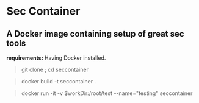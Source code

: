 # Sec Container

## A Docker image containing setup of great sec tools

**requirements:** Having Docker installed.
> git clone ; cd seccontainer

> docker build -t seccontainer .

> docker run -it -v $workDir:/root/test --name="testing" seccontainer